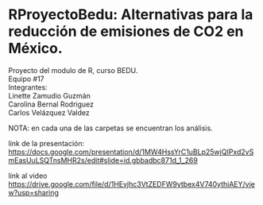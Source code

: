 # RProyectoBedu: Alternativas para la reducción de emisiones de CO2 en México.

Proyecto del modulo de R, curso BEDU.\
Equipo #17\
Integrantes:\
Linette Zamudio Guzmán\
Carolina Bernal Rodriguez\
Carlos Velázquez Valdez

NOTA: en cada una de las carpetas se encuentran los análisis.

link de la presentación:
https://docs.google.com/presentation/d/1MW4HssYrC1uBLp25wjQIPxd2vSmEasUuLSQTnsMHR2s/edit#slide=id.gbbadbc871d_1_269

link al video 
https://drive.google.com/file/d/1HEvjhc3VtZEDFW9ytbex4V740ythiAEY/view?usp=sharing

